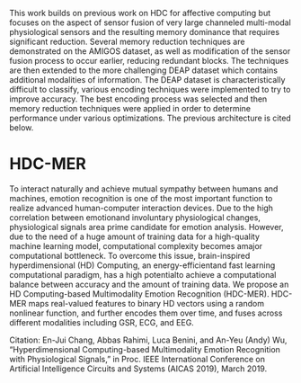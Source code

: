 This work builds on previous work on HDC for affective computing but focuses on the aspect of sensor fusion of very large channeled multi-modal physiological sensors and the resulting memory dominance that requires significant reduction. Several memory reduction techniques are demonstrated on the AMIGOS dataset, as well as modification of the sensor fusion process to occur earlier, reducing redundant blocks. The techniques are then extended to the more challenging DEAP dataset which contains additional modalities of information. The DEAP dataset is characteristically difficult to classify, various encoding techniques were implemented to try to improve accuracy. The best encoding process was selected and then memory reduction techniques were applied in order to determine performance under various optimizations. The previous architecture is cited below.

# HDC-MER
To interact naturally and achieve mutual sympathy between humans and machines, emotion recognition is one of the most  important  function  to  realize  advanced  human-computer interaction devices. Due to the high correlation between emotionand  involuntary  physiological  changes,  physiological  signals  area  prime  candidate  for  emotion  analysis.  However,  due  to  the need  of  a  huge  amount  of  training  data  for  a  high-quality machine  learning  model,  computational  complexity  becomes  amajor  computational  bottleneck.  To  overcome  this  issue,  brain-inspired  hyperdimensional  (HD)  Computing,  an  energy-efficientand  fast  learning  computational  paradigm,  has  a  high  potentialto  achieve  a  computational  balance  between  accuracy  and  the amount  of  training  data.  We  propose  an  HD  Computing-based Multimodality  Emotion  Recognition  (HDC-MER).  HDC-MER maps real-valued features to binary HD vectors using a random nonlinear function, and further encodes them over time, and fuses across different modalities including GSR, ECG, and EEG.

Citation:
En-Jui Chang, Abbas Rahimi, Luca Benini, and An-Yeu (Andy) Wu, “Hyperdimensional Computing-based Multimodality Emotion Recognition with Physiological Signals,” in Proc. IEEE International Conference on Artificial Intelligence Circuits and Systems (AICAS 2019), March 2019.
